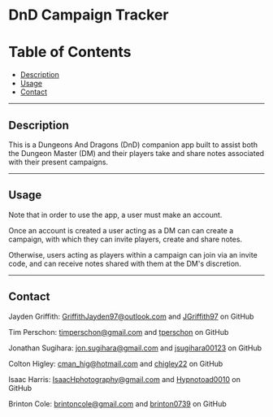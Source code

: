 # DnD Campaign Tracker
# Table of Contents

* [Description](#description)
* [Usage](#usage)
* [Contact](#contact)

---
## Description

This is a Dungeons And Dragons (DnD) companion app built to assist both the Dungeon Master (DM) and their players take and share notes associated with their present campaigns.

---
## Usage

Note that in order to use the app, a user must make an account.

Once an account is created a user acting as a DM can can create a campaign, with which they can invite players, create and share notes.

Otherwise, users acting as players within a campaign can join via an invite code, and can receive notes shared with them at the DM's discretion.

---
## Contact

Jayden Griffith: [GriffithJayden97@outlook.com](mailto:GriffithJayden97@outlook.com) and [JGriffith97](https://github.com/JGriffith97) on GitHub

Tim Perschon: [timperschon@gmail.com](mailto:timperschon@gmail.com) and [tperschon](https://github.com/tperschon/) on GitHub

Jonathan Sugihara: [jon.sugihara@gmail.com](mailto:jon.sugihara@gmail.com) and [jsugihara00123](https://github.com/jsugihara00123) on GitHub

Colton Higley: [cman_hig@hotmail.com](mailto:cman_hig@hotmail.com) and [chigley22](https://github.com/chigley22) on GitHub

Isaac Harris: [IsaacHphotography@gmail.com](mailTo:IsaacHphotography@gmail.com) and [Hypnotoad0010](https://github.com/Hypnotoad0010) on GitHub

Brinton Cole: [brintoncole@gmail.com](mailTo:brintoncole@gmail.com) and [brinton0739](https://github.com/brinton0739) on GitHub

